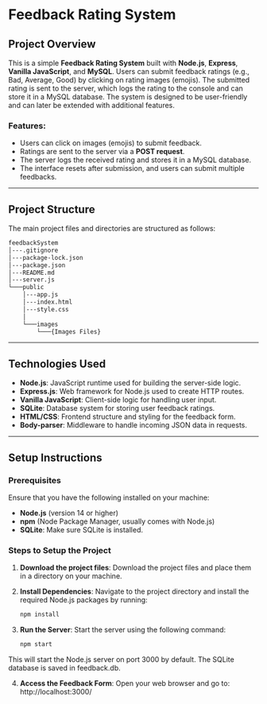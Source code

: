 # Feedback Rating System

## Project Overview

This is a simple **Feedback Rating System** built with **Node.js**, **Express**, **Vanilla JavaScript**, and **MySQL**. Users can submit feedback ratings (e.g., Bad, Average, Good) by clicking on rating images (emojis). The submitted rating is sent to the server, which logs the rating to the console and can store it in a MySQL database. The system is designed to be user-friendly and can later be extended with additional features.

### Features:
- Users can click on images (emojis) to submit feedback.
- Ratings are sent to the server via a **POST request**.
- The server logs the received rating and stores it in a MySQL database.
- The interface resets after submission, and users can submit multiple feedbacks.


---

## Project Structure

The main project files and directories are structured as follows:
```bash
feedbackSystem
│---.gitignore
│---package-lock.json
│---package.json
│---README.md
│---server.js
└───public
    │---app.js
    │---index.html
    │---style.css
    │
    └───images
        └───{Images Files}
```

---

## Technologies Used

- **Node.js**: JavaScript runtime used for building the server-side logic.
- **Express.js**: Web framework for Node.js used to create HTTP routes.
- **Vanilla JavaScript**: Client-side logic for handling user input.
- **SQLite**: Database system for storing user feedback ratings.
- **HTML/CSS**: Frontend structure and styling for the feedback form.
- **Body-parser**: Middleware to handle incoming JSON data in requests.

---

## Setup Instructions

### Prerequisites

Ensure that you have the following installed on your machine:
- **Node.js** (version 14 or higher)
- **npm** (Node Package Manager, usually comes with Node.js)
- **SQLite**: Make sure SQLite is installed.

### Steps to Setup the Project

1. **Download the project files**:
   Download the project files and place them in a directory on your machine.

2. **Install Dependencies**:
   Navigate to the project directory and install the required Node.js packages by running:
   ```bash
   npm install

3. **Run the Server**: 
    Start the server using the following command:
    ```bash
    npm start

This will start the Node.js server on port 3000 by default.
The SQLite database is saved in feedback.db.

4. **Access the Feedback Form**:
    Open your web browser and go to:
    http://localhost:3000/
